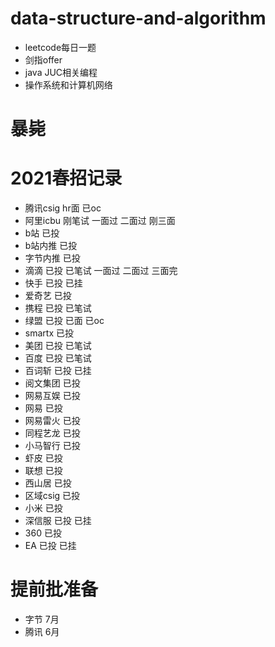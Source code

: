 # data-structure-and-algorithm
- leetcode每日一题
- 剑指offer
- java JUC相关编程
- 操作系统和计算机网络
# 暴毙

# 2021春招记录
- 腾讯csig hr面 已oc
- 阿里icbu 刚笔试 一面过 二面过 刚三面
- b站 已投
- b站内推 已投
- 字节内推 已投
- 滴滴 已投 已笔试 一面过 二面过 三面完
- 快手 已投 已挂
- 爱奇艺 已投
- 携程 已投 已笔试
- 绿盟 已投 已面 已oc
- smartx 已投
- 美团 已投 已笔试
- 百度 已投 已笔试
- 百词斩 已投 已挂
- 阅文集团 已投
- 网易互娱 已投
- 网易 已投
- 网易雷火 已投
- 同程艺龙 已投
- 小马智行 已投
- 虾皮 已投
- 联想 已投
- 西山居 已投
- 区域csig 已投
- 小米 已投
- 深信服 已投 已挂
- 360 已投
- EA 已投 已挂
# 提前批准备
- 字节 7月
- 腾讯 6月
